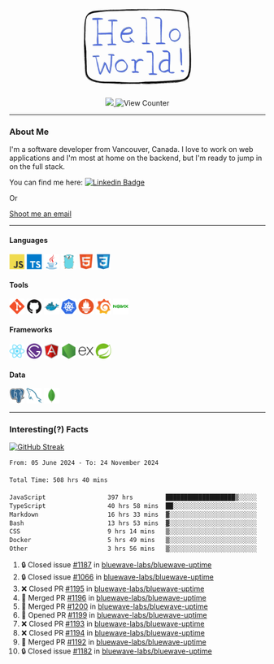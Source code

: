 <div align="center">
    <img src="./img/hello_world.webp" height="200px" width="">
    <div>
        <a href="https://www.linkedin.com/in/ajhollid">
            <img src="https://img.shields.io/badge/LinkedIn-blue"/>
        </a>
        <img src="https://komarev.com/ghpvc/?username=ajhollid&color=yellow" alt="View Counter">
    </div>
</div>

---

### About Me

I'm a software developer from Vancouver, Canada. I love to work on web applications and I'm most at home on the backend, but I'm ready to jump in on the full stack.

You can find me here: [![Linkedin Badge](https://img.shields.io/badge/-ajhollid-blue?style=flat&logo=Linkedin&logoColor=white)](https://www.linkedin.com/in/ajhollid)

Or

[Shoot me an email](mailto:ajhollid@gmail.com)

---

#### Languages

<div>
    <img src="./img/devicons/javascript-original.svg" width=30 height=30 alt="JavaScript">
    <img src="/img/devicons/typescript-original.svg" width=30 height=30 alt="TypeScript">
    <img src="./img/devicons/java-original.svg" width=30 height=30 alt="Java">
    <img src="./img/devicons/go-original.svg" width=30 height=30 alt="Golang">
    <img src="./img/devicons/html5-original.svg" width=30 height=30 alt="HTML 5">
    <img src="./img/devicons/css3-original.svg" width=30 height=30 alt="CSS 3">
</div>

#### Tools

<div>
    <img src="./img/devicons/git-original.svg" width=30 height=30 alt="Git">
    <img src="./img/devicons/github-original.svg" width=30 height=30 alt="Github">
    <img src="./img/devicons/docker-original.svg" width=30 
    height=30 alt="Docker">
    <img src="./img/devicons/kubernetes-original.svg" width=30 height=30 alt="K8">
    <img src="./img/devicons/prometheus-original.svg" width=30 height=30 alt="Prometheus">
    <img src="./img/devicons/grafana-original.svg" width=30 height=30 alt="Grafana">
    <img src="./img/devicons/nginx-original.svg" width=30 height=30 alt="Nginx">
</div>

#### Frameworks

<div>
    <img src="./img/devicons/react-original.svg" width=30 height=30 alt="React">
    <img src="./img/devicons/gatsby-original.svg" width=30 height=30 alt="Gatsby">
    <img src="./img/devicons/angularjs-original.svg" width=30 height=30 alt="AngularJS">
    <img src="./img/devicons/nodejs-original.svg" width=30 height=30 alt="NodeJS">
    <img src="./img/devicons/express-original.svg" width=30 height=30 alt="Express">
    <img src="./img/devicons/spring-original.svg" width=30 height=30 alt="Spring">
</div>

#### Data

<div>
    <img src="./img/devicons/postgresql-original.svg" width=30 height=30 alt="Postgresql">
    <img src="./img/devicons/mysql-original.svg" width=30 height=30 alt="Mysql">
    <img src="./img/devicons/mongodb-original.svg" width=30 height=30 alt="MongoDB">
</div>

---

### Interesting(?) Facts

[![GitHub Streak](http://github-readme-streak-stats.herokuapp.com?user=ajhollid)](https://git.io/streak-stats)

 <!--START_SECTION:waka-->

```txt
From: 05 June 2024 - To: 24 November 2024

Total Time: 508 hrs 40 mins

JavaScript                 397 hrs         ███████████████████▒░░░░░   77.44 %
TypeScript                 40 hrs 58 mins  ██░░░░░░░░░░░░░░░░░░░░░░░   07.99 %
Markdown                   16 hrs 33 mins  ▓░░░░░░░░░░░░░░░░░░░░░░░░   03.23 %
Bash                       13 hrs 53 mins  ▓░░░░░░░░░░░░░░░░░░░░░░░░   02.71 %
CSS                        9 hrs 14 mins   ▒░░░░░░░░░░░░░░░░░░░░░░░░   01.80 %
Docker                     5 hrs 49 mins   ▒░░░░░░░░░░░░░░░░░░░░░░░░   01.14 %
Other                      3 hrs 56 mins   ▒░░░░░░░░░░░░░░░░░░░░░░░░   00.77 %
```

<!--END_SECTION:waka-->


<!--START_SECTION:activity-->
1. 🔒 Closed issue [#1187](https://github.com/bluewave-labs/bluewave-uptime/issues/1187) in [bluewave-labs/bluewave-uptime](https://github.com/bluewave-labs/bluewave-uptime)
2. 🔒 Closed issue [#1066](https://github.com/bluewave-labs/bluewave-uptime/issues/1066) in [bluewave-labs/bluewave-uptime](https://github.com/bluewave-labs/bluewave-uptime)
3. ❌ Closed PR [#1195](https://github.com/bluewave-labs/bluewave-uptime/pull/1195) in [bluewave-labs/bluewave-uptime](https://github.com/bluewave-labs/bluewave-uptime)
4. 🎉 Merged PR [#1196](https://github.com/bluewave-labs/bluewave-uptime/pull/1196) in [bluewave-labs/bluewave-uptime](https://github.com/bluewave-labs/bluewave-uptime)
5. 🎉 Merged PR [#1200](https://github.com/bluewave-labs/bluewave-uptime/pull/1200) in [bluewave-labs/bluewave-uptime](https://github.com/bluewave-labs/bluewave-uptime)
6. 💪 Opened PR [#1199](https://github.com/bluewave-labs/bluewave-uptime/pull/1199) in [bluewave-labs/bluewave-uptime](https://github.com/bluewave-labs/bluewave-uptime)
7. ❌ Closed PR [#1193](https://github.com/bluewave-labs/bluewave-uptime/pull/1193) in [bluewave-labs/bluewave-uptime](https://github.com/bluewave-labs/bluewave-uptime)
8. ❌ Closed PR [#1194](https://github.com/bluewave-labs/bluewave-uptime/pull/1194) in [bluewave-labs/bluewave-uptime](https://github.com/bluewave-labs/bluewave-uptime)
9. 🎉 Merged PR [#1192](https://github.com/bluewave-labs/bluewave-uptime/pull/1192) in [bluewave-labs/bluewave-uptime](https://github.com/bluewave-labs/bluewave-uptime)
10. 🔒 Closed issue [#1182](https://github.com/bluewave-labs/bluewave-uptime/issues/1182) in [bluewave-labs/bluewave-uptime](https://github.com/bluewave-labs/bluewave-uptime)
<!--END_SECTION:activity-->
